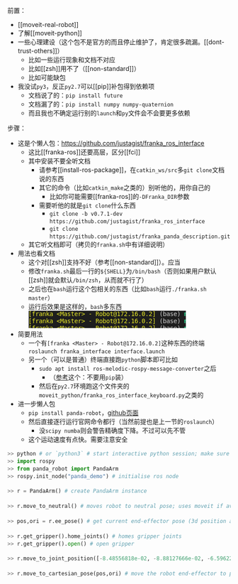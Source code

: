 前置：
- [[moveit-real-robot]]
- 了解[[moveit-python]]
- 一些心理建设（这个包不是官方的而且停止维护了，肯定很多疏漏。[[dont-trust-others]]）
  - 比如一些运行现象和文档不对应
  - 比如[[zsh]]用不了（[[non-standard]]）
  - 比如可能缺包
- 我没试`py3`，反正`py2.7`可以[[pip]]补包得到依赖项
  - 文档说了的：`pip install future`
  - 文档漏了的：`pip install numpy numpy-quaternion`
  - 而且我也不确定运行别的`launch`和`py`文件会不会要更多依赖

步骤：
- 这是个懒人包：https://github.com/justagist/franka_ros_interface
  - 这比[[franka-ros]]还要高层，区分[[fci]]
  - 其中安装不要全听文档
    - 请参考[[install-ros-package]]，在`catkin_ws/src`多`git clone`文档说的东西
    - 其它的命令（比如`catkin_make`之类的）别听他的，用你自己的
      - 比如你可能需要[[franka-ros]]的`-DFranka_DIR`参数
    - 需要听他的就是`git clone`什么东西
      - `git clone -b v0.7.1-dev https://github.com/justagist/franka_ros_interface`
      - `git clone https://github.com/justagist/franka_panda_description.git`
  - 其它听文档即可（拷贝的`franka.sh`中有详细说明）
- 用法也看文档
  - 这个对[[zsh]]支持不好（参考[[non-standard]]）。应当
  - 修改`franka.sh`最后一行的`${SHELL}`为`/bin/bash`（否则如果用户默认[[zsh]]就会默认`/bin/zsh`，从而就不行了）
  - 之后也在`bash`运行这个包相关的东西（比如`bash`运行`./franka.sh master`）
  - 运行后效果是这样的，`bash`多东西![](franka-ros-interface-bash.png)
- 简要用法
  - 一个有`[franka <Master> - Robot@172.16.0.2]`这种东西的终端`roslaunch franka_interface interface.launch`
  - 另一个（可以是普通）终端直接跑`python`脚本即可比如
    - `sudo apt install ros-melodic-rospy-message-converter`之后
      - （[参考](https://github.com/uos/rospy_message_converter/issues/25)这个：不要用`pip`装）
    - 然后在`py2.7`环境跑这个文件夹的`moveit_python/franka_ros_interface_keyboard.py`之类的
- 进一步懒人包
  - `pip install panda-robot`，[github页面](https://github.com/justagist/panda_robot)
  - 然后直接逐行运行官网命令都行（当然前提也是上一节的`roslaunch`）
    - 没`scipy numba`则会警告精确度下降。不过可以先不管
  - 这个运动速度有点快。需要注意安全
```python
>> python # or `python3` # start interactive python session; make sure the correct ros workspace is sourced.
>> import rospy
>> from panda_robot import PandaArm
>> rospy.init_node("panda_demo") # initialise ros node

>> r = PandaArm() # create PandaArm instance

>> r.move_to_neutral() # moves robot to neutral pose; uses moveit if available, else JointTrajectory action client

>> pos,ori = r.ee_pose() # get current end-effector pose (3d position and orientation quaternion of end-effector frame in base frame)

>> r.get_gripper().home_joints() # homes gripper joints
>> r.get_gripper().open() # open gripper

>> r.move_to_joint_position([-8.48556818e-02, -8.88127666e-02, -6.59622769e-01, -1.57569726e+00, -4.82374882e-04,  2.15975946e+00,  4.36766917e-01]) # move robot to the specified pose

>> r.move_to_cartesian_pose(pos,ori) # move the robot end-effector to pose specified by 'pos','ori'
```